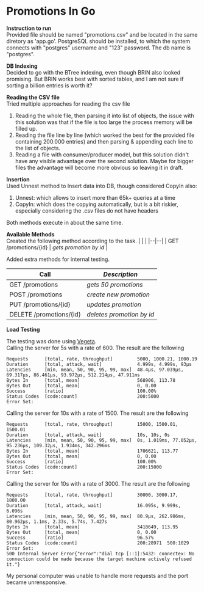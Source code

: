
# Promotions In Go

**Instruction to run**\
Provided file should be named "promotions.csv" and be located in the same diretory as 'app.go'.
PostgreSQL should be installed, to which the system connects with "postgres" username and "123" password. The db name is "postgres".

**DB Indexing**\
Decided to go with the BTree indexing, even though BRIN also looked promising.
But BRIN works best with sorted tables, and I am not sure if sorting a billion entries is worth it?

**Reading the CSV file**\
Tried multiple approaches for reading the csv file
1. Reading the whole file, then parsing it into list of objects, the issue with this solution was that if the file is too large the process memory will be filled up.
2. Reading the file line by line (which worked the best for the provided file containing 200.000 entries) and then parsing & appending each line to the list of objects.
3. Reading a file with consumer/producer model, but this solution didn't have any visible advantage over the second solution. Maybe for bigger files the advantage will become more obvious so leaving it in draft.

**Insertion**\
Used Unnest method to Insert data into DB, though considered CopyIn also:

1. Unnest: which allows to insert more than 65k+ queries at a time
2. CopyIn: which does the copying automatically, but is a bit riskier, especially considering the .csv files do not have
headers

Both methods execute in about the same time.

**Available Methods**\
Created the following method according to the task.
|  |  |
|--|--|
| GET    /promotions/{id}  | _gets promotion by id_ |

Added extra methods for internal testing.

| Call                                              | _Description_             |
|---------------------------------------------------|---------------------------|
| GET    /promotions                                | _gets 50 promotions_      |
| POST   /promotions                                | _create new promotion_    |
| PUT    /promotions/{id}                           | _updates promotion_       |
| DELETE /promotions/{id}                           | _deletes promotion by id_ |


**Load Testing**

The testing was done using [Vegeta](https://github.com/tsenart/vegeta).\
Calling the server for 5s with a rate of 600. The result are the following

    Requests      [total, rate, throughput]         5000, 1000.21, 1000.19
    Duration      [total, attack, wait]             4.999s, 4.999s, 93µs
    Latencies     [min, mean, 50, 90, 95, 99, max]  48.4µs, 97.039µs, 69.317µs, 86.461µs, 93.972µs, 512.214µs, 47.911ms
    Bytes In      [total, mean]                     568906, 113.78
    Bytes Out     [total, mean]                     0, 0.00
    Success       [ratio]                           100.00%
    Status Codes  [code:count]                      200:5000
    Error Set:

Calling the server for 10s with a rate of 1500. The result are the following

    Requests      [total, rate, throughput]         15000, 1500.01, 1500.01
    Duration      [total, attack, wait]             10s, 10s, 0s
    Latencies     [min, mean, 50, 90, 95, 99, max]  0s, 1.019ms, 77.052µs, 95.236µs, 109.32µs, 1.934ms, 342.296ms
    Bytes In      [total, mean]                     1706621, 113.77
    Bytes Out     [total, mean]                     0, 0.00
    Success       [ratio]                           100.00%
    Status Codes  [code:count]                      200:15000
    Error Set:

Calling the server for 10s with a rate of 3000. The result are the following

    Requests      [total, rate, throughput]         30000, 3000.17, 1800.00
    Duration      [total, attack, wait]             16.095s, 9.999s, 6.096s
    Latencies     [min, mean, 50, 90, 95, 99, max]  80.9µs, 262.986ms, 80.962µs, 1.1ms, 2.33s, 5.74s, 7.427s
    Bytes In      [total, mean]                     3418649, 113.95
    Bytes Out     [total, mean]                     0, 0.00
    Success       [ratio]                           96.57%
    Status Codes  [code:count]                      200:28971  500:1029
    Error Set:
    500 Internal Server Error{"error":"dial tcp [::1]:5432: connectex: No connection could be made because the target machine actively refused it."}

My personal computer was unable to handle more requests and the port became unrensponsive.
